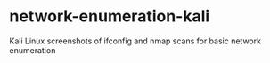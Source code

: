 # network-enumeration-kali
Kali Linux screenshots of ifconfig and nmap scans for basic network enumeration
